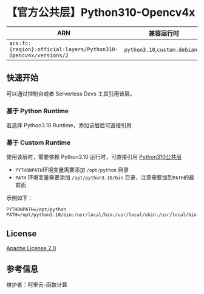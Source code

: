 
# 【官方公共层】Python310-Opencv4x

| ARN  |  兼容运行时  | 版本 |
|------|------|--------|
| `acs:fc:{region}:official:layers/Python310-Opencv4x/versions/2` | `python3.10`,`custom.debian10`   | opencv_python-4.7.0.68 |

## 快速开始
可以通过控制台或者 Serverless Devs 工具引用该层。

### 基于 Python Runtime 
若选择 Python3.10 Runtime，添加该层后可直接引用

### 基于 Custom Runtime
使用该层时，需要依赖 Python3.10 运行时，可直接引用 [Python310公共层](../Python310/README.md)
- `PYTHONPATH`环境变量需要添加 `/opt/python` 目录
- `PATH` 环境变量需要添加 `/opt/python3.10/bin` 目录，注意需要加到`PATH`的最前面

示例如下：
```shell
PYTHONPATH=/opt/python
PATH=/opt/python3.10/bin:/usr/local/bin:/usr/local/sbin:/usr/local/bin:/usr/sbin:/usr/bin:/sbin:/bin:/opt/bin
```

## License
[Apache License 2.0](https://github.com/opencv/opencv/blob/4.x/LICENSE)

## 参考信息
维护者：阿里云-函数计算
